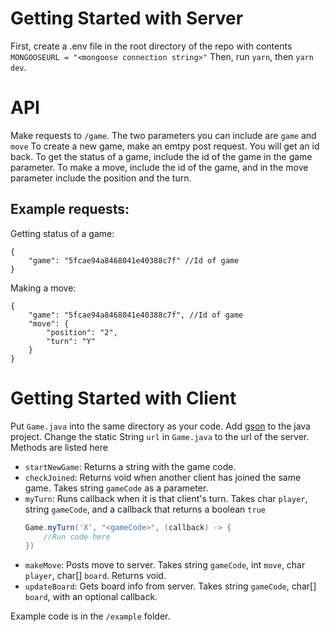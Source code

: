 # Getting Started with Server

First, create a .env file in the root directory of the repo with contents `MONGOOSEURL = "<mongoose connection string>"`
Then, run `yarn`, then `yarn dev`.

# API

Make requests to `/game`. The two parameters you can include are `game` and `move`
To create a new game, make an emtpy post request. You will get an id back. To get the status of a game, include the id of the game in the game parameter. To make a move, include the id of the game, and in the move parameter include the position and the turn.

## Example requests:

Getting status of a game:
```
{
    "game": "5fcae94a8468041e40388c7f" //Id of game
}
```

Making a move: 
```
{
    "game": "5fcae94a8468041e40388c7f", //Id of game
    "move": {
        "position": "2",
        "turn": "Y"
    }
}
```

# Getting Started with Client

Put `Game.java` into the same directory as your code. Add [gson](https://github.com/google/gson) to the java project. Change the static String `url` in `Game.java` to the url of the server. Methods are listed here

- `startNewGame`: Returns a string with the game code.
- `checkJoined`: Returns void when another client has joined the same game. Takes string `gameCode` as a parameter.
- `myTurn`: Runs callback when it is that client's turn. Takes char `player`, string `gameCode`, and a callback that returns a boolean `true`
    ```java
    Game.myTurn('X', "<gameCode>", (callback) -> {
        //Run code here
    })
    ```
- `makeMove`: Posts move to server. Takes string `gameCode`, int `move`, char `player`, char[] `board`. Returns void.
- `updateBoard`: Gets board info from server. Takes string `gameCode`, char[] `board`, with an optional callback.

Example code is in the `/example` folder.
